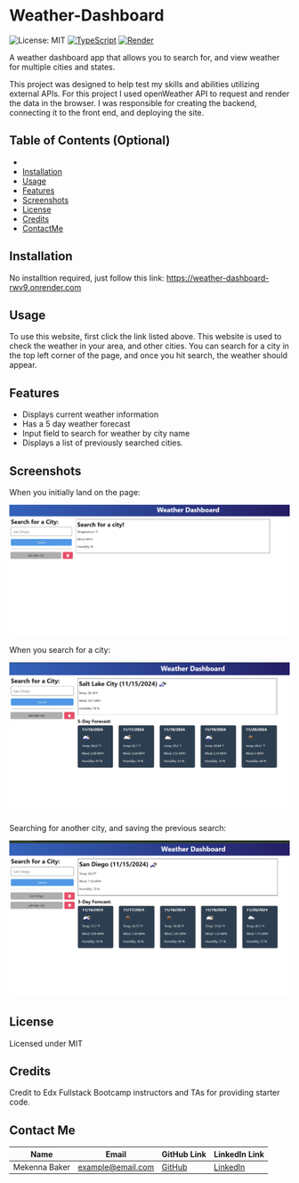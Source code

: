 # Weather-Dashboard

![License: MIT](https://img.shields.io/badge/License-MIT-yellow.svg) 
[![TypeScript](https://img.shields.io/badge/TypeScript-blue)](https://www.typescriptlang.org/)
[![Render](https://img.shields.io/badge/Deployed%20on-Render-green)](https://weather-dashboard-rwv9.onrender.com)


A weather dashboard app that allows you to search for, and view weather for multiple cities and states. 

This project was designed to help test my skills and abilities utilizing external APIs. For this project I used openWeather API to request and render the data in the browser. 
I was responsible for creating the backend, connecting it to the front end, and deploying the site. 


## Table of Contents (Optional)

- 
- [Installation](#installation)
- [Usage](#usage)
- [Features](#features)
- [Screenshots](#screenshots)
- [License](#license)
- [Credits](#credits)
- [ContactMe](#contactme)

## Installation

No installtion required, just follow this link: https://weather-dashboard-rwv9.onrender.com

## Usage

To use this website, first click the link listed above. 
This website is used to check the weather in your area, and other cities. 
You can search for a city in the top left corner of the page, and once you hit search, the weather should appear. 

## Features

* Displays current weather information
* Has a 5 day weather forecast
* Input field to search for weather by city name
* Displays a list of previously searched cities. 


## Screenshots

When you initially land on the page: 

![alt text](image.png)

When you search for a city: 

![alt text](image-1.png)

Searching for another city, and saving the previous search: 

![alt text](image-2.png)


## License 

Licensed under MIT


## Credits

Credit to Edx Fullstack Bootcamp instructors and TAs for providing starter code. 


## Contact Me

| Name           | Email            | GitHub Link                                 | LinkedIn Link                                           |
|----------------|------------------|---------------------------------------------|---------------------------------------------------------|
| Mekenna Baker  | example@email.com | [GitHub](https://github.com/Mekenna-Baker) | [LinkedIn](https://www.linkedin.com/in/mekenna--baker/) |


